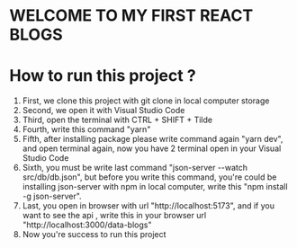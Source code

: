 # WELCOME TO MY FIRST REACT BLOGS

# How to run this project ?

1. First, we clone this project with git clone in local computer storage
2. Second, we open it with Visual Studio Code
3. Third, open the terminal with CTRL + SHIFT + Tilde
4. Fourth, write this command "yarn"
5. Fifth, after installing package please write command again "yarn dev", and open terminal again, now you have 2 terminal open in your Visual Studio Code
6. Sixth, you must be write last command "json-server --watch src/db/db.json", but before you write this command, you're could be installing json-server with npm in local computer, write this "npm install -g json-server".
7. Last, you open in browser with url "http://localhost:5173", and if you want to see the api , write this in your browser url "http://localhost:3000/data-blogs"
8. Now you're success to run this project
